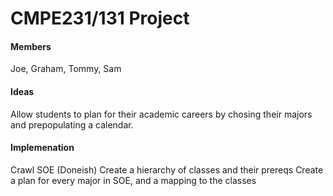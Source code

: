 # CMPE231/131 Project

#### Members

Joe, Graham, Tommy, Sam

#### Ideas

Allow students to plan for their academic careers by chosing their majors
and prepopulating a calendar.

#### Implemenation

Crawl SOE (Doneish)
Create a hierarchy of classes and their prereqs
Create a plan for every major in SOE, and a mapping to the classes
